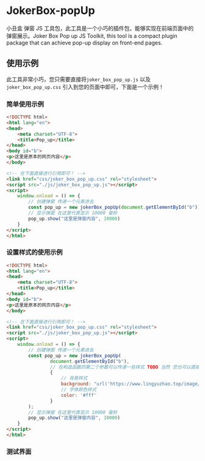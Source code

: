 # JokerBox-popUp

小丑盒 弹窗 JS 工具包，此工具是一个小巧的插件包，能够实现在前端页面中的弹窗展示。Joker Box Pop up JS Toolkit, this tool is
a compact plugin package that can achieve pop-up display on front-end pages.

## 使用示例

此工具非常小巧，您只需要直接将`joker_box_pop_up.js` 以及 `joker_box_pop_up.css` 引入到您的页面中即可，下面是一个示例！

### 简单使用示例

```html
<!DOCTYPE html>
<html lang="en">
<head>
    <meta charset="UTF-8">
    <title>Pop_up</title>
</head>
<body id="b">
<p>这里是原本的网页内容</p>
</body>

<!-- 在下面直接进行引用即可！ -->
<link href="css/joker_box_pop_up.css" rel="stylesheet">
<script src="./js/joker_box_pop_up.js"></script>
<script>
    window.onload = () => {
        // 创建弹窗 传递一个元素进去
        const pop_up = new jokerBox_popUp(document.getElementById("b"));
        // 显示弹窗 在这里代表显示 10000 毫秒
        pop_up.show("这里是弹窗内容", 10000)
    }
</script>
</html>
```

### 设置样式的使用示例

```html
<!DOCTYPE html>
<html lang="en">
<head>
    <meta charset="UTF-8">
    <title>Pop_up</title>
</head>
<body id="b">
<p>这里是原本的网页内容</p>
</body>

<!-- 在下面直接进行引用即可！ -->
<link href="css/joker_box_pop_up.css" rel="stylesheet">
<script src="./js/joker_box_pop_up.js"></script>
<script>
    window.onload = () => {
        // 创建弹窗 传递一个元素进去
        const pop_up = new jokerBox_popUp(
                document.getElementById("b"),
                // 在构造函数的第二个参数可以传递一些样式 TODO 当然 您也可以直接使用 CSS 选择器直接修改样式
                {
                    // 背景样式
                    background: "url('https://www.lingyuzhao.top/image/graphic-loading1.jpg')",
                    // 字体颜色样式
                    color: '#fff'
                }
        );
        // 显示弹窗 在这里代表显示 10000 毫秒
        pop_up.show("这里是弹窗内容", 10000)
    }
</script>
</html>
```

### 测试界面

